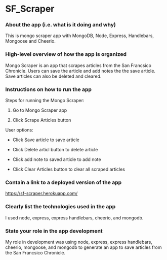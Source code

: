 # SF_Scraper

### About the app (i.e. what is it doing and why)
 This is mongo scraper app with MongoDB, Node, Express, Handlebars, Mongoose and Cheerio. 

### High-level overview of how the app is organized

Mongo Scraper is an app that scrapes articles from the San Francsico Chronicle. Users can save the article and add notes the the save article. Save articles can also be deleted and cleared.

### Instructions on how to run the app

Steps for running the Mongo Scraper:

1. Go to Mongo Scraper app

2. Click Scrape Articles button

User options:

- Click Save article to save article

- Click Delete articl button to delete article

- Click add note to saved article to add note

- Click Clear Articles button to clear all scraped articles



### Contain a link to a deployed version of the app

https://sf-scraper.herokuapp.com/

### Clearly list the technologies used in the app

I used node, express, express handlebars, cheerio, and mongodb.

### State your role in the app development

My role in development was using node, express, express handlebars, cheerio, mongoose, and mongodb to generate an app to save articles from the San Francsico Chronicle.  
